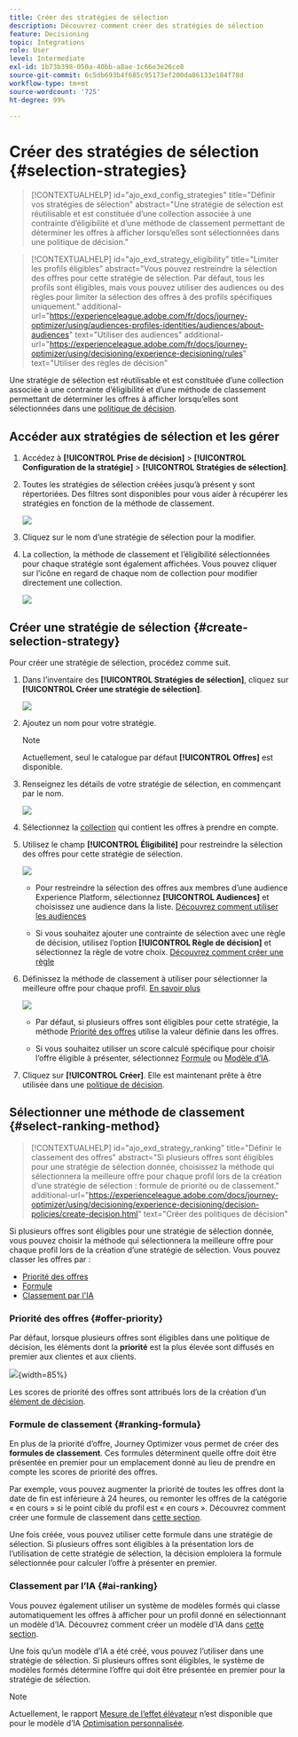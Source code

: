 ```yaml
---
title: Créer des stratégies de sélection
description: Découvrez comment créer des stratégies de sélection
feature: Decisioning
topic: Integrations
role: User
level: Intermediate
exl-id: 1b73b398-050a-40bb-a8ae-1c66e3e26ce8
source-git-commit: 6c5db693b4f685c95173ef200da86133e184f78d
workflow-type: tm+mt
source-wordcount: '725'
ht-degree: 99%

---
```


# Créer des stratégies de sélection {#selection-strategies}

>[!CONTEXTUALHELP]
>id="ajo_exd_config_strategies"
>title="Définir vos stratégies de sélection"
>abstract="Une stratégie de sélection est réutilisable et est constituée d’une collection associée à une contrainte d’éligibilité et d’une méthode de classement permettant de déterminer les offres à afficher lorsqu’elles sont sélectionnées dans une politique de décision."

>[!CONTEXTUALHELP]
>id="ajo_exd_strategy_eligibility"
>title="Limiter les profils éligibles"
>abstract="Vous pouvez restreindre la sélection des offres pour cette stratégie de sélection. Par défaut, tous les profils sont éligibles, mais vous pouvez utiliser des audiences ou des règles pour limiter la sélection des offres à des profils spécifiques uniquement."
>additional-url="https://experienceleague.adobe.com/fr/docs/journey-optimizer/using/audiences-profiles-identities/audiences/about-audiences" text="Utiliser des audiences"
>additional-url="https://experienceleague.adobe.com/fr/docs/journey-optimizer/using/decisioning/experience-decisioning/rules" text="Utiliser des règles de décision"

Une stratégie de sélection est réutilisable et est constituée d’une collection associée à une contrainte d’éligibilité et d’une méthode de classement permettant de déterminer les offres à afficher lorsqu’elles sont sélectionnées dans une [politique de décision](create-decision.md).

## Accéder aux stratégies de sélection et les gérer

1. Accédez à **[!UICONTROL Prise de décision]** > **[!UICONTROL Configuration de la stratégie]** > **[!UICONTROL Stratégies de sélection]**.

1. Toutes les stratégies de sélection créées jusqu’à présent y sont répertoriées. Des filtres sont disponibles pour vous aider à récupérer les stratégies en fonction de la méthode de classement.

   ![](assets/strategy-list-filters.png)

1. Cliquez sur le nom d’une stratégie de sélection pour la modifier.

1. La collection, la méthode de classement et l’éligibilité sélectionnées pour chaque stratégie sont également affichées. Vous pouvez cliquer sur l’icône en regard de chaque nom de collection pour modifier directement une collection.

   ![](assets/strategy-list-edit-collection.png)

## Créer une stratégie de sélection {#create-selection-strategy}

Pour créer une stratégie de sélection, procédez comme suit.

1. Dans l’inventaire des **[!UICONTROL Stratégies de sélection]**, cliquez sur **[!UICONTROL Créer une stratégie de sélection]**.

   ![](assets/strategy-create-button.png)

1. Ajoutez un nom pour votre stratégie.

   >[!NOTE]
   >
   >Actuellement, seul le catalogue par défaut **[!UICONTROL Offres]** est disponible.

1. Renseignez les détails de votre stratégie de sélection, en commençant par le nom.

   ![](assets/strategy-create-screen.png)

1. Sélectionnez la [collection](collections.md) qui contient les offres à prendre en compte.

1. Utilisez le champ **[!UICONTROL Éligibilité]** pour restreindre la sélection des offres pour cette stratégie de sélection.

   ![](assets/strategy-create-eligibility.png)

   * Pour restreindre la sélection des offres aux membres d’une audience Experience Platform, sélectionnez **[!UICONTROL Audiences]** et choisissez une audience dans la liste. [Découvrez comment utiliser les audiences](../audience/about-audiences.md)

   * Si vous souhaitez ajouter une contrainte de sélection avec une règle de décision, utilisez l’option **[!UICONTROL Règle de décision]** et sélectionnez la règle de votre choix. [Découvrez comment créer une règle](rules.md)

1. Définissez la méthode de classement à utiliser pour sélectionner la meilleure offre pour chaque profil. [En savoir plus](#select-ranking-method)

   ![](assets/strategy-create-ranking.png)

   * Par défaut, si plusieurs offres sont éligibles pour cette stratégie, la méthode [Priorité des offres](#offer-priority) utilise la valeur définie dans les offres.

   * Si vous souhaitez utiliser un score calculé spécifique pour choisir l’offre éligible à présenter, sélectionnez [Formule](#ranking-formula) ou [Modèle d’IA](#ai-ranking).

1. Cliquez sur **[!UICONTROL Créer]**. Elle est maintenant prête à être utilisée dans une [politique de décision](create-decision.md).

## Sélectionner une méthode de classement {#select-ranking-method}

>[!CONTEXTUALHELP]
>id="ajo_exd_strategy_ranking"
>title="Définir le classement des offres"
>abstract="Si plusieurs offres sont éligibles pour une stratégie de sélection donnée, choisissez la méthode qui sélectionnera la meilleure offre pour chaque profil lors de la création d’une stratégie de sélection : formule de priorité ou de classement."
>additional-url="https://experienceleague.adobe.com/docs/journey-optimizer/using/decisioning/experience-decisioning/decision-policies/create-decision.html" text="Créer des politiques de décision"

Si plusieurs offres sont éligibles pour une stratégie de sélection donnée, vous pouvez choisir la méthode qui sélectionnera la meilleure offre pour chaque profil lors de la création d’une stratégie de sélection. Vous pouvez classer les offres par :

* [Priorité des offres](#offer-priority)
* [Formule](#ranking-formula)
* [Classement par l&#39;IA](#ai-ranking)

### Priorité des offres {#offer-priority}

Par défaut, lorsque plusieurs offres sont éligibles dans une politique de décision, les éléments dont la **priorité** est la plus élevée sont diffusés en premier aux clientes et aux clients.

![](assets/item-priority.png){width=85%}

Les scores de priorité des offres sont attribués lors de la création d’un [élément de décision](items.md).

### Formule de classement {#ranking-formula}

En plus de la priorité d’offre, Journey Optimizer vous permet de créer des **formules de classement**. Ces formules déterminent quelle offre doit être présentée en premier pour un emplacement donné au lieu de prendre en compte les scores de priorité des offres.

Par exemple, vous pouvez augmenter la priorité de toutes les offres dont la date de fin est inférieure à 24 heures, ou remonter les offres de la catégorie « en cours » si le point ciblé du profil est « en cours ». Découvrez comment créer une formule de classement dans [cette section](ranking/ranking-formulas.md).

Une fois créée, vous pouvez utiliser cette formule dans une stratégie de sélection. Si plusieurs offres sont éligibles à la présentation lors de l’utilisation de cette stratégie de sélection, la décision emploiera la formule sélectionnée pour calculer l’offre à présenter en premier.

### Classement par l’IA {#ai-ranking}

Vous pouvez également utiliser un système de modèles formés qui classe automatiquement les offres à afficher pour un profil donné en sélectionnant un modèle d’IA. Découvrez comment créer un modèle d’IA dans [cette section](ranking/create-ai-models.md).

Une fois qu’un modèle d’IA a été créé, vous pouvez l’utiliser dans une stratégie de sélection. Si plusieurs offres sont éligibles, le système de modèles formés détermine l’offre qui doit être présentée en premier pour la stratégie de sélection.

>[!NOTE]
>
>Actuellement, le rapport [Mesure de l’effet élévateur](ranking/auto-optimization-model.md#lift) n’est disponible que pour le modèle d’IA [Optimisation personnalisée](ranking/personalized-optimization-model.md).


